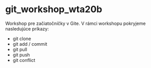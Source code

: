 # git_workshop_wta20b

Workshop pre začiatočníčky v Gite. V rámci workshopu pokryjeme nasledujúce príkazy:

- git clone
- git add / commit
- git pull
- git push
- git conflict